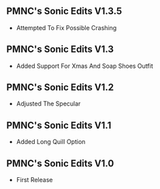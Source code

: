 ## PMNC's Sonic Edits V1.3.5
- Attempted To Fix Possible Crashing

## PMNC's Sonic Edits V1.3
- Added Support For Xmas And Soap Shoes Outfit

## PMNC's Sonic Edits V1.2
- Adjusted The Specular

## PMNC's Sonic Edits V1.1
- Added Long Quill Option

## PMNC's Sonic Edits V1.0
- First Release
